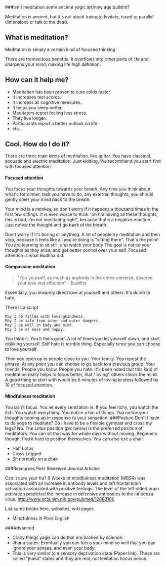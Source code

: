###Isn't meditation some ancient yogic art/new age bullshit?

Meditation is ancient, but it's not about trying to levitate, travel to parallel dimensions or talk to the dead.

## What is meditation?

Meditation is simply a certain kind of focused thinking.

There are tremendous benefits. It overflows into other parts of life and sharpens your mind, making life high defintion.

## How can it help me? 
*   Meditation has been proven to cure colds faster.
*   It increases test scores.
*   It increass all cognitive measures.
*   It helps you sleep better.
*   Meditators report feeling less stress.
*   They live longer.
*   Participants report a better outlook on life.
*   etc...

## Cool. How do I do it?  
There are three main kinds of meditation, like guitar. You have classical, acoustic and electric meditation. Just kidding.
We recommend you start first with focused attention:

#### Focused attention 
You focus your thoughts towards your breath. Any time you think about what's for dinner, task you have to do, any external thoughts, you should
gently steer your mind back to the breath.


Your mind is a monkey, so don't worry if it happens a thousand times in the first few sittings. It is even worse to think "oh I'm having all
these thoughts, this is bad, I'm not meditating right", because that's a negative reaction. Just notice the thought and go back ot the breath.


Don't worry if it's boring or anything. A lot of people try meditation and then stop, because it feels like all you're doing is "sitting there". That's the point!
You are learning to sit still, and watch your body
The goal is notice your thoughts as they arise, and get better control over your self. Focused attention is what Budhha did.

#### Compassion meditation
> "You yourself, as much as anybody in the entire universe, deserve your love and affection" - Buddha

Essentially, you inwardly direct love at yourself and others. It's dumb to hate. 

There is a script:

    May I be filled with lovingkindness.
    May I be safe from inner and outer dangers.
    May I be well in body and mind.
    May I be at ease and happy.

You think it. You It feels good. A lot of times you let yourself down, and start disliking yourself. Self hate is terrible thing. Especially since you can choose to love yourself.

Then you open up to people close to you. Your family. You repeat the phrase. At any point you can choose to go back to a previous group.
Your friends. People you know. People you hate.
It's been noted that this kind of meditation really helps to focus better, that "loving" others clears the mind. A good thing to start with would be 5 minutes of loving kindess followed by 10 of
focused attention.

#### Mindfulness meditation 
You don't focus. You let every senstation in. If you feel itchy, you watch the itch. You watch everything.
You notice a ton of things. You notice your thoughts coming up in response to your sensation.
###Posture
Don't I have to do yoga to meditate? Do I have to be a flexible gymnast and cross my legs?
No. The Lotus position (pic below) is the preferred position of meditators. You can sit that way for whole days without moving.
Beginners though, find it hard to position themselves. You can also use a chair.

*    Half Lotus
*    Cross Legged
*    Sit normally on a chair

###Resources
Peer Reviewed Journal Articles

Can it cure your flu? 
8 Weeks of mindfulness meditation (MBSR) was associated with an increase in antibody levels and left frontal brain activation associated with positive feelings. The level of the left-sided brain activation predicted the increase in defensive antibodies to the influenza virus. 
http://www.ncbi.nlm.nih.gov/pubmed/12883106




List some books here, websites, wiki pages
*    Mindfulness in Plain English

###Advanced
*    Crazy things yogis can do that are backed by science:
*    Jhana states: Eventually you can focus your mind so well that you can ignore your senses, and even your body.
*    This is very similar to a sensory deprivation state (Paper link). These are called "jhana" states and they are real, not levitation hocus pocus. 
